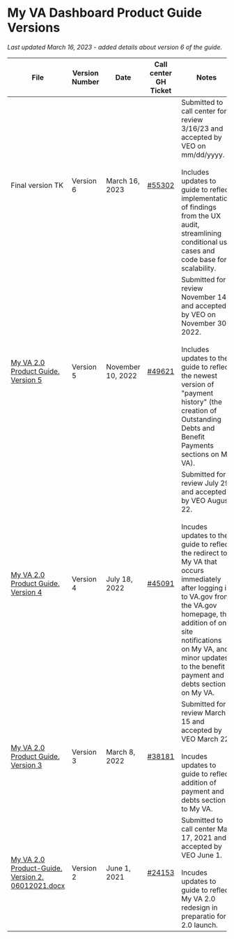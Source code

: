 
# My VA Dashboard Product Guide Versions
_Last updated March 16, 2023 - added details about version 6 of the guide._

|File|Version Number|Date| Call center GH Ticket | Notes |
|----------|--------|---------|-------------|--------|
| Final version TK | Version 6 | March 16, 2023 | [#55302](https://github.com/department-of-veterans-affairs/va.gov-team/issues/55302)| Submitted to call center for review 3/16/23 and accepted by VEO on mm/dd/yyyy. <br/><br/>Includes updates to guide to reflect implementation of findings from the UX audit, streamlining conditional use cases and code base for scalability.|
|[My VA 2.0 Product Guide. Version 5](https://github.com/department-of-veterans-affairs/va.gov-team/files/10133946/MyVA_2_0_v5.docx)| Version 5 | November 10, 2022 |[#49621](https://github.com/department-of-veterans-affairs/va.gov-team/issues/49621)|Submitted for review November 14 and accepted by VEO on November 30, 2022. <br/><br/>Includes updates to the guide to reflect the newest version of "payment history" (the creation of Outstanding Debts and Benefit Payments sections on My VA).|
| [My VA 2.0 Product Guide. Version 4](https://github.com/department-of-veterans-affairs/va.gov-team/files/9397397/My.VA.2.0.Product.Guide.Version.4.docx)|Version 4| July 18, 2022 | [#45091](https://github.com/department-of-veterans-affairs/va.gov-team/issues/45091) | Submitted for review July 29 and accepted by VEO August 22. <br/><br/>Incudes updates to the guide to reflect the redirect to My VA that occurs immediately after logging in to VA.gov from the VA.gov homepage, the addition of on-site notifications on My VA, and minor updates to the benefit payment and debts section on My VA. |
|[My VA 2.0 Product Guide. Version 3](https://github.com/department-of-veterans-affairs/va.gov-team/blob/master/products/identity-personalization/my-va/payment-history/product/MyVA_ProductGuide_V3_030822%20(1).docx)|Version 3| March 8, 2022 | [#38181](https://github.com/department-of-veterans-affairs/va.gov-team/issues/38181) | Submitted for review March 15 and accepted by VEO March 22. <br/><br/>Incudes updates to guide to reflect addition of payment and debts section to My VA. |
|[My VA 2.0 Product-Guide. Version 2. 06012021.docx](https://github.com/department-of-veterans-affairs/va.gov-team/files/7565874/My.VA.2.0.Product-Guide.Version.2.06012021.docx)|Version 2| June 1, 2021 | [#24153](https://github.com/department-of-veterans-affairs/va.gov-team/issues/24153) | Submitted to call center May 17, 2021 and accepted by VEO June 1. <br/><br/>Incudes updates to guide to reflect My VA 2.0 redesign in preparatio for 2.0 launch. |
